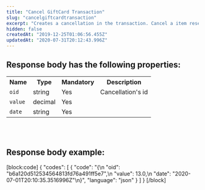 ```yaml
---
title: "Cancel GiftCard Transaction"
slug: "cancelgiftcardtransaction"
excerpt: "Creates a cancellation in the transaction. Cancel a item reservation or create a refund."
hidden: false
createdAt: "2019-12-25T01:06:56.455Z"
updatedAt: "2020-07-31T20:12:43.996Z"
---
```

## Response body has the following properties: 
<table>
    <tr>
        <th>Name</th>
        <th>Type</th>
        <th>Mandatory</th>
        <th>Description</th>
    </tr>
    <tr>
        <td><code>oid</code></td>
        <td>string</td>
        <td>Yes</td>
        <td>Cancellation's id</td>
    </tr>
 <tr>
        <td><code>value</code></td>
        <td>decimal</td>
        <td>Yes</td>
        <td></td>
    </tr>
 <tr>
        <td><code>date</code></td>
        <td>string</td>
        <td>Yes</td>
        <td></td>
    </tr>
</table>

<br></br>

## Response body example:
[block:code]
{
  "codes": [
    {
      "code": "{\n        \"oid\": \"b6a120d512534564813fd76a491ff5e7\",\n        \"value\": 13.0,\n        \"date\": \"2020-07-01T20:10:35.3516996Z\"\n}",
      "language": "json"
    }
  ]
}
[/block]